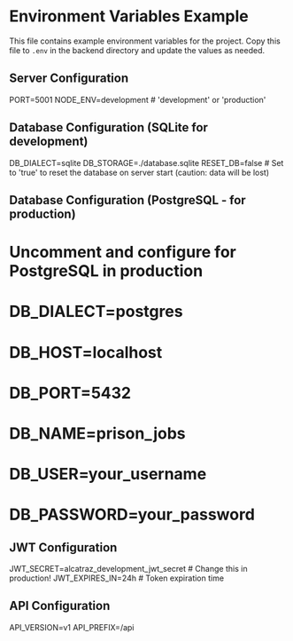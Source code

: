 # Environment Variables Example

This file contains example environment variables for the project. Copy this file to `.env` in the backend directory and update the values as needed.

## Server Configuration
PORT=5001
NODE_ENV=development  # 'development' or 'production'

## Database Configuration (SQLite for development)
DB_DIALECT=sqlite
DB_STORAGE=./database.sqlite
RESET_DB=false  # Set to 'true' to reset the database on server start (caution: data will be lost)

## Database Configuration (PostgreSQL - for production)
# Uncomment and configure for PostgreSQL in production
# DB_DIALECT=postgres
# DB_HOST=localhost
# DB_PORT=5432
# DB_NAME=prison_jobs
# DB_USER=your_username
# DB_PASSWORD=your_password

## JWT Configuration
JWT_SECRET=alcatraz_development_jwt_secret  # Change this in production!
JWT_EXPIRES_IN=24h  # Token expiration time

## API Configuration
API_VERSION=v1
API_PREFIX=/api 